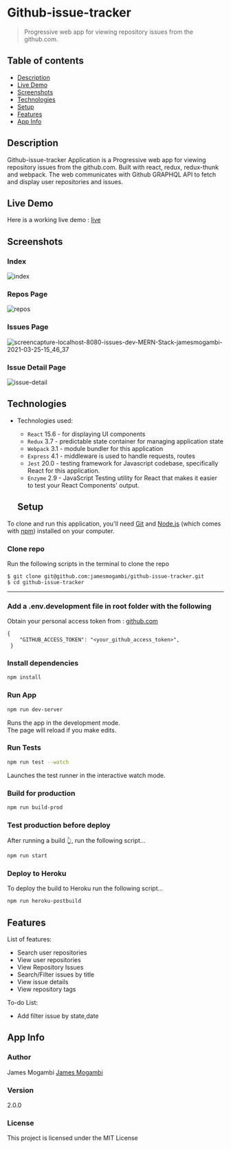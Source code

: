 # Github-issue-tracker
>Progressive web app for viewing repository issues from the github.com. 

## Table of contents
* [Description](#description)
* [Live Demo](#live-demo)
* [Screenshots](#screenshots)
* [Technologies](#technologies)
* [Setup](#setup)
* [Features](#features)
* [App Info](#app-info)

## Description
Github-issue-tracker Application is a Progressive web app for viewing repository issues from the github.com. Built with react, redux, redux-thunk and webpack.
The web communicates with  Github GRAPHQL API to fetch and display user repositories and issues.


## Live Demo
Here is a working live demo : [live](https://issue-tracker-2021.herokuapp.com/) 


## Screenshots

### Index

![index](https://user-images.githubusercontent.com/31744209/112748334-a8e66c00-8fc3-11eb-9700-3b0515ad61e6.png)

### Repos Page
![repos](https://user-images.githubusercontent.com/31744209/112755545-bf072300-8fe9-11eb-82db-9075b6560aa0.png)

### Issues Page
![screencapture-localhost-8080-issues-dev-MERN-Stack-jamesmogambi-2021-03-25-15_46_37](https://user-images.githubusercontent.com/31744209/112755610-0b526300-8fea-11eb-8c6f-52cf2ab3cbd5.png)

### Issue Detail Page
![issue-detail](https://user-images.githubusercontent.com/31744209/112755686-79972580-8fea-11eb-8b02-59cb29830ec1.png)

## Technologies
* Technologies used:
  * `React` 15.6 - for displaying UI components
  * `Redux` 3.7 -  predictable state container for managing application state
  * `Webpack` 3.1 - module bundler for this application 
  * `Express` 4.1 - middleware is used to handle requests, routes
  * `Jest` 20.0 - testing framework for Javascript codebase, specifically React for this application.
  * `Enzyme` 2.9 - JavaScript Testing utility for React that makes it easier to test your React Components' output.
 
  
  ## Setup
To clone and run this application, you'll need [Git](https://git-scm.com) and [Node.js](https://nodejs.org/en/download/) (which comes with [npm](http://npmjs.com)) installed on your computer.


###  Clone repo
Run the following scripts in the terminal to clone the repo
```
$ git clone git@github.com:jamesmogambi/github-issue-tracker.git
$ cd github-issue-tracker
```

----------------------------------


### Add a  .env.development file in root folder with the following
Obtain your personal access token from : [github.com](https://github.com/settings/tokens) 
```
{
    "GITHUB_ACCESS_TOKEN": "<your_github_access_token>",
 }
```


### Install  dependencies

```bash
npm install
```

### Run App

```bash
npm run dev-server
```
Runs the app in the development mode.<br>
The page will reload if you make edits.<br>

### Run Tests
```bash
npm run test --watch
```
Launches the test runner in the interactive watch mode.<br>


### Build for production

```bash
npm run build-prod
```

### Test production before deploy

After running a build 👆, run the following script...


```bash
npm run start
```

### Deploy to Heroku 
To deploy the build to Heroku run the following script...

```bash
npm run heroku-postbuild
```


## Features
List of features:
* Search user repositories
* View user repositories
* View Repository Issues
* Search/Filter issues by title
* View issue details
* View repository tags

To-do List:
* Add  filter issue by state,date


## App Info

### Author

James Mogambi
[James Mogambi](https://github.com/jamesmogambi)

### Version

2.0.0

### License

This project is licensed under the MIT License

